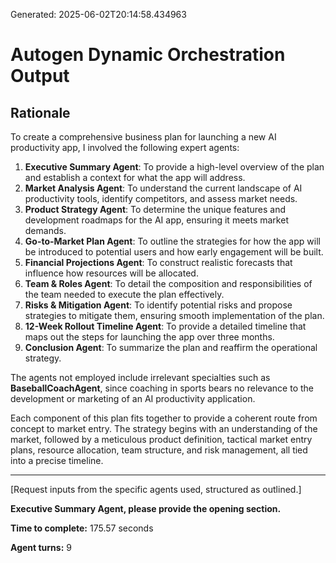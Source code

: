 Generated: 2025-06-02T20:14:58.434963
# Autogen Dynamic Orchestration Output

## Rationale

To create a comprehensive business plan for launching a new AI productivity app, I involved the following expert agents:

1. **Executive Summary Agent**: To provide a high-level overview of the plan and establish a context for what the app will address.
2. **Market Analysis Agent**: To understand the current landscape of AI productivity tools, identify competitors, and assess market needs.
3. **Product Strategy Agent**: To determine the unique features and development roadmaps for the AI app, ensuring it meets market demands.
4. **Go-to-Market Plan Agent**: To outline the strategies for how the app will be introduced to potential users and how early engagement will be built.
5. **Financial Projections Agent**: To construct realistic forecasts that influence how resources will be allocated.
6. **Team & Roles Agent**: To detail the composition and responsibilities of the team needed to execute the plan effectively.
7. **Risks & Mitigation Agent**: To identify potential risks and propose strategies to mitigate them, ensuring smooth implementation of the plan.
8. **12-Week Rollout Timeline Agent**: To provide a detailed timeline that maps out the steps for launching the app over three months.
9. **Conclusion Agent**: To summarize the plan and reaffirm the operational strategy.

The agents not employed include irrelevant specialties such as **BaseballCoachAgent**, since coaching in sports bears no relevance to the development or marketing of an AI productivity application.

Each component of this plan fits together to provide a coherent route from concept to market entry. The strategy begins with an understanding of the market, followed by a meticulous product definition, tactical market entry plans, resource allocation, team structure, and risk management, all tied into a precise timeline.

---

[Request inputs from the specific agents used, structured as outlined.]

**Executive Summary Agent, please provide the opening section.**

**Time to complete:** 175.57 seconds

**Agent turns:** 9
